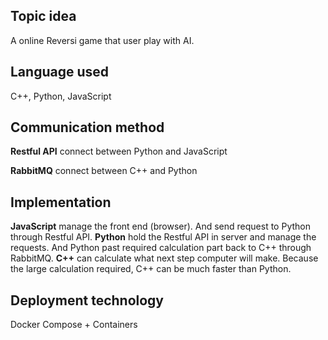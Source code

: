 ## Topic idea

A online Reversi game that user play with AI.

## Language used

C++, Python, JavaScript

## Communication method

**Restful API** connect between Python and JavaScript

**RabbitMQ** connect between C++ and Python

## Implementation

**JavaScript** manage the front end (browser). And send request to Python through Restful API. **Python** hold the Restful API in server and manage the requests. And Python past required calculation part back to C++ through RabbitMQ. **C++** can calculate what next step computer will make. Because the large calculation required, C++ can be much faster than Python.

## Deployment technology

Docker Compose + Containers